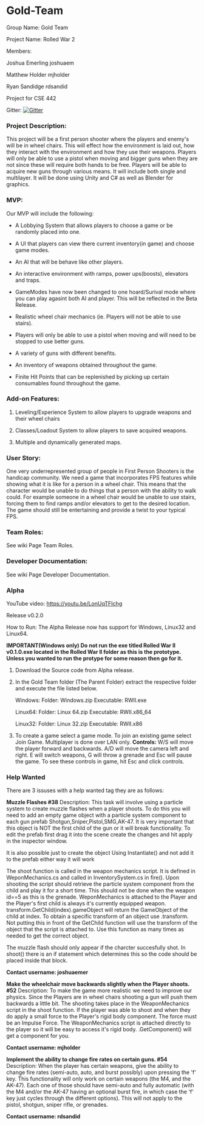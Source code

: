 # Gold-Team
Group Name: Gold Team

Project Name: Rolled War 2


Members:

Joshua Emerling joshuaem

Matthew Holder  mjholder

Ryan Sandidge rdsandid

Project for CSE 442

Gitter: [![Gitter](https://badges.gitter.im/Join%20Chat.svg)](https://gitter.im/Gold_Team/Lobby?utm_source=badge&utm_medium=badge&utm_campaign=pr-badge&utm_content=badge)

### Project Description:


  This project will be a first person shooter where the players and enemy's will be in wheel chairs. This will effect how the environment is laid out, how they interact with the environment and how they use their weapons. Players will only be able to use a pistol when moving and bigger guns when they are not since these will require both hands to be free. Players will be able to acquire new guns through various means. It will include both single and multilayer. It will be done using Unity and C# as well as Blender for graphics.


### MVP:
Our MVP will include the following:

 - A Lobbying System that allows players to choose a game or be randomly placed into one. 
 -  A UI that players can view there current inventory(in game) and choose game modes.
 - An AI that will be behave like other players.
 - An interactive environment with ramps, power ups(boosts), elevators and traps.

 - GameModes have now been changed to one hoard/Surival mode where you can play agasint both AI and player. This will be reflected in the Beta Release. 

 - Realistic wheel chair mechanics (ie. Players will not be able to use stairs).
 - Players will only be able to use a pistol when moving and will need to be stopped to use better guns.
 - A variety of guns with different benefits.
 - An inventory of weapons obtained throughout the game.
 - Finite Hit Points that can be replenished by picking up certain consumables found throughout the game.

 

### Add-on Features:

  1. Leveling/Experience System to allow players to upgrade weapons and their wheel chairs
  
  2. Classes/Loadout System to allow players to save acquired weapons.

  3. Multiple and dynamically generated maps.
  
### User Story:
  One very underrepresented group of people in First Person Shooters is the handicap community. We need a game that incorporates FPS features while showing what it is like for a person in a wheel chair. This means that the character would be unable to do things that a person with the ability to walk could. For example someone in a wheel chair would be unable to use stairs, forcing them to find ramps and/or elevators to get to the desired location. The game should still be entertaining and provide a twist to your typical FPS.


### Team Roles:
See wiki Page Team Roles.

### Developer Documentation:
See wiki Page Developer Documentation.


  


### Alpha
YouTube video: https://youtu.be/LonUqTFIchg

Release v0.2.0

How to Run:
  The Alpha Release now has support for Windows, Linux32 and Linux64. 

**IMPORTANT(Windows only) Do not run the exe titled Rolled War II v0.1.0.exe located in the Rolled War II folder as this is the prototype. Unless you wanted to run the protype for some reason then go for it.**

1. Download the Source code from Alpha release.
2. In the Gold Team folder (The Parent Folder) extract the respective folder and execute the file listed below. 

    Windows: Folder: Windows.zip  Executable: RWII.exe
    
    Linux64: Folder: Linux 64.zip Executable: RWII.x86_64
    
    Linux32: Folder: Linux 32.zip Executable: RWII.x86
    
 3. To create a game select a game mode. To join an existing game select Join Game. Multiplayer is done over LAN only.
**Controls:**
	W/S will move the player forward and backwards. A/D will move the camera left and right. E will switch weapons, G will throw a grenade and Esc will pause the game.
To see these controls in game, hit Esc and click controls.
### Help Wanted
  There are 3 issuses with a help wanted tag they are as follows:
  
 **Muzzle Flashes #38** 
 Description:
 This task will involve using a particle system to create muzzle flashes when a player shoots.
To do this you will need to add an empty game object with a particle system component to each gun prefab Shotgun,Sniper,Pistol,SMG,AK-47. It is very important that this object is NOT the first child of the gun or it will break functionality.
To edit the prefab first drag it into the scene create the changes and hit apply in the inspector window.

It is also possible just to create the object Using Instantiate() and not add it to the prefab either way it will work 

The shoot function is called in the weapon mechanics script. It is defined in WeponMechanics.cs and called in InventorySystem.cs in fire(). Upon shooting the script should retrieve the particle system component from the child and play it for a short time. This should not be done when the weapon id==5 as this is the grenade. WeponMechanics is attached to the Player and the Player's first child is always it's currently equipped weapon. transform.GetChild(index).gameObject will return the GameObject of the child at index. To obtain a specific transform of an object use <Name of the gameobject whose transform you want to use>.transform. Not putting this in front of the GetChild function will use the transform of the object that the script is attached to. Use this function as many times as needed to get the correct object.



The muzzle flash should only appear if the charcter succesfully shot. In shoot() there is an if statement which determines this so the code should be placed inside that block.

**Contact username: joshuaemer**

**Make the wheelchair move backwards slightly when the Player shoots. #52**
Description:
To make the game more realistic we need to improve our physics. Since the Players are in wheel chairs shooting a gun will push them backwards a little bit. The shooting takes place in the WeaponMechanics script in the shoot function. If the player was able to shoot and when they do apply a small force to the Player's rigid body component. The force must be an Impulse Force. The WeaponMechanics script is attached directly to the player so it will be easy to access it's rigid body. <Gameobject you want to use>.GetComponent<Name of Component>() will get a component for you. 

**Contact username: mjholder**

**Implement the ability to change fire rates on certain guns. #54**
Description: 
When the player has certain weapons, give the ability to change fire rates (semi-auto, auto, and burst possibly) upon pressing the 'f' key. This functionality will only work on certain weapons (the M4, and the AK-47). Each one of those should have semi-auto and fully automatic (with the M4 and/or the AK-47 having an optional burst fire, in which case the 'f' key just cycles through the different options).  This will not apply to the pistol, shotgun, sniper rifle, or grenades.

**Contact username: rdsandid**
  

